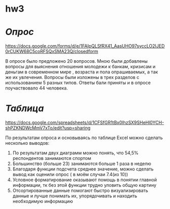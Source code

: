 # hw3


# *Опрос*

https://docs.google.com/forms/d/e/1FAIpQLSfRX41_AasUHO97syccLO2IJED0rCUKW68C5coRFSQxSMA23Q/closedform

В опросе было предложено 20 вопросов. Мною были добавлены вопросы для выяснения отношения молодежи к банкам, кризисам и деньгам в современном мире , возраста и пола опрашиваемых, а так же их увлечения. Вопросы были изложены в трех разделов с использованием 5 разных типов. Ответы бали приняты и в опросе поучаствовало 44 человека.





# *Таблица*

https://docs.google.com/spreadsheets/d/1CFSfGR1tBx0lhzSX9SHeHl0YCH-shPZKNDWcMmV7xTo/edit?usp=sharing

По результатам опроса и основываясь по таблице Excel можно сделать несколько выводов:
1. По результатам двух диаграмм можно понять, что 54,5% респондентов занимаются спортом 
2. Большинство (больше 23) занимаются больше 1 раза в неделю 
3. Благодаря функции подсчета среднее значение, можно сделать вывод как оценили опрос ( в моём случаи 7.4(из 10))
4. Условное форматирование оказывают помощь в понятии главной информации, тк без этой функции трудно уловить общую картину
5. Отсортированные данные помогают быстро визуализировать данные и лучше понимать их, упорядочивать и находить необходимую информацию

